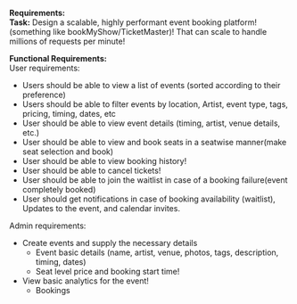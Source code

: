 **Requirements:**   
**Task:** Design a scalable, highly performant event booking platform\! (something like bookMyShow/TicketMaster)\! That can scale to handle millions of requests per minute\! 

**Functional Requirements:**  
User requirements: 

* Users should be able to view a list of events (sorted according to their preference)  
* Users should be able to filter events by location, Artist, event type, tags, pricing, timing, dates, etc   
* User should be able to view event details (timing, artist, venue details, etc.)  
* User should be able to view and book seats in a  seatwise manner(make seat selection and book)  
* User should be able to view booking history\!   
* User should be able to cancel tickets\!  
* User should be able to join the waitlist in case of a booking failure(event completely booked)  
* User should get notifications in case of booking availability (waitlist), Updates to the event, and calendar invites. 

Admin requirements: 
* Create events and supply the necessary details  
  * Event basic details (name, artist, venue, photos, tags, description, timing, dates)  
  * Seat level price and booking start time\!   
* View basic analytics for the event\!  
  * Bookings  

